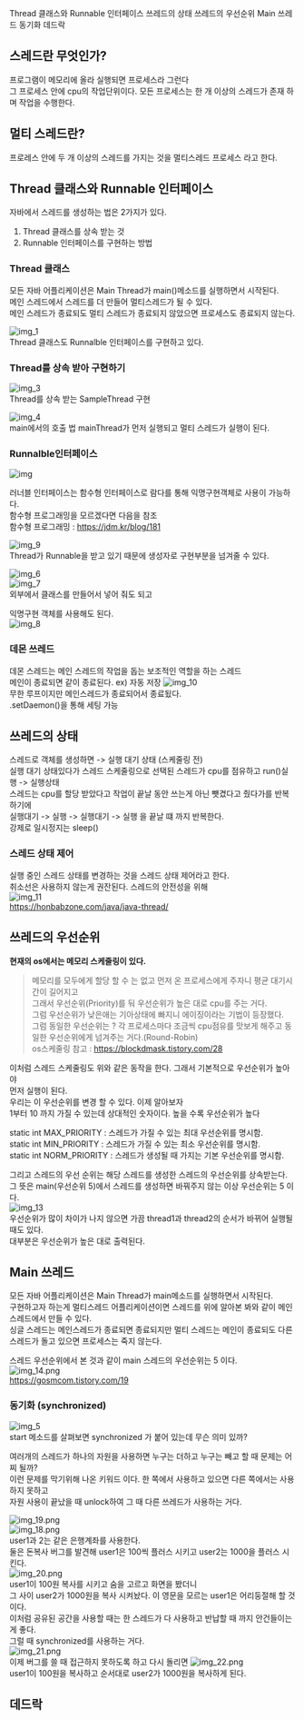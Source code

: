 Thread 클래스와 Runnable 인터페이스
쓰레드의 상태
쓰레드의 우선순위
Main 쓰레드
동기화
데드락

## 스레드란 무엇인가?
프로그램이 메모리에 올라 실행되면 프로세스라 그런다  
그 프로세스 안에 cpu의 작업단위이다. 모든 프로세스는 한 개 이상의 스레드가 존재 하며 작업을 수행한다.  

## 멀티 스레드란?
프로레스 안에 두 개 이상의 스레드를 가지는 것을 멀티스레드 프로세스 라고 한다.

## Thread 클래스와 Runnable 인터페이스 
자바에서 스레드를 생성하는 법은 2가지가 있다.
1. Thread 클래스를 상속 받는 것
2. Runnable 인터페이스를 구현하는 방법

### Thread 클래스
모든 자바 어플리케이션은 Main Thread가 main()메소드를 실행하면서 시작된다.  
메인 스레드에서 스레드를 더 만들어 멀티스레드가 될 수 있다.  
메인 스레드가 종료되도 멀티 스레드가 종료되지 않았으면 프로세스도 종료되지 않는다.

![img_1](https://user-images.githubusercontent.com/60220562/105048628-1f8c5800-5aaf-11eb-95ac-c1a52b4c24f0.png)   
Thread 클래스도 Runnalble 인터페이스를 구현하고 있다.

### Thread를 상속 받아 구현하기
![img_3](https://user-images.githubusercontent.com/60220562/105048700-30d56480-5aaf-11eb-9153-6565ede71cff.png)  
Thread를 상속 받는 SampleThread 구현

![img_4](https://user-images.githubusercontent.com/60220562/105048798-4fd3f680-5aaf-11eb-8c6b-f82ebdfc5649.png)  
main에서의 호출 법 
mainThread가 먼저 실행되고 멀티 스레드가 실행이 된다.  


### Runnalble인터페이스  
![img](https://user-images.githubusercontent.com/60220562/105048882-67ab7a80-5aaf-11eb-89d0-e4ad421c3729.png)  

러너블 인터페이스는 함수형 인터페이스로 람다를 통해 익명구현객체로 사용이 가능하다.  
함수형 프로그래밍을 모르겠다면 다음을 참조  
함수형 프로그래밍 : https://jdm.kr/blog/181  

![img_9](https://user-images.githubusercontent.com/60220562/105048910-72fea600-5aaf-11eb-9263-84d22062bb15.png)  
Thread가 Runnable을 받고 있기 때문에 생성자로 구현부분을 넘겨줄 수 있다.   

![img_6](https://user-images.githubusercontent.com/60220562/105048940-7bef7780-5aaf-11eb-9d6b-a8ff5a2c3706.png)  
![img_7](https://user-images.githubusercontent.com/60220562/105048959-81e55880-5aaf-11eb-9aba-1c1761b251e7.png)  
외부에서 클래스를 만들어서 넣어 줘도 되고

익명구현 객체를 사용해도 된다.  
![img_8](https://user-images.githubusercontent.com/60220562/105048973-8873d000-5aaf-11eb-9804-b5d34b9684e2.png)  

### 데몬 쓰레드
데몬 스레드는 메인 스레드의 작업을 돕는 보조적인 역할을 하는 스레드  
메인이 종료되면 같이 종료된다. ex) 자동 저장
![img_10](https://user-images.githubusercontent.com/60220562/105049005-8f024780-5aaf-11eb-9457-374efaf0dadb.png)  
무한 루프이지만 메인스레드가 종료되어서 종료됬다.  
.setDaemon()을 통해 세팅 가능 


## 쓰레드의 상태
스레드로 객체를 생성하면 -> 실행 대기 상태 (스케줄링 전)  
실행 대기 상태있다가 스레드 스케줄링으로 선택된 스레드가 cpu를 점유하고 run()실행 -> 실행상태  
스레드는 cpu를 할당 받았다고 작업이 끝날 동안 쓰는게 아닌 뺏겼다고 줬다가를 반복하기에  
실행대기 -> 실행 -> 실행대기 -> 실행 을 끝날 떄 까지 반복한다.  
강제로 일시정지는 sleep()  

### 스레드 상태 제어
실행 중인 스레드 상태를 변경하는 것을 스레드 상태 제어라고 한다.  
취소선은 사용하지 않는게 권잔된다. 스레드의 안전성을 위해  
![img_11](https://user-images.githubusercontent.com/60220562/105049040-9590bf00-5aaf-11eb-80d8-e0c3863efe48.png)  
https://honbabzone.com/java/java-thread/

## 쓰레드의 우선순위
**현재의 os에서는 메모리 스케줄링이 있다.** 
> 메모리를 모두에게 할당 할 수 는 없고 먼저 온 프로세스에게 주자니 평균 대기시간이 길어지고  
> 그래서 우선순위(Priority)를 둬 우선순위가 높은 대로 cpu를 주는 거다.  
> 그럼 우선순위가 낮은애는 기아상태에 빠지니 에이징이라는 기법이 등장했다.  
> 그럼 동일한 우선순위는 ? 각 프로세스마다 조금씩 cpu점유를 맛보게 해주고 동일한 우선순위에게 넘겨주는 거다.(Round-Robin)  
> os스케줄링 참고 : https://blockdmask.tistory.com/28 

이처럼 스레드 스케줄링도 위와 같은 동작을 한다. 그래서 기본적으로 우선순위가 높아야  
먼저 실행이 된다.  
우리는 이 우선순위를 변경 할 수 있다. 이제 알아보자   
1부터 10 까지 가질 수 있는데 상대적인 숫자이다. 높을 수록 우선순위가 높다    

static int MAX_PRIORITY : 	스레드가 가질 수 있는 최대 우선순위를 명시함.  
static int MIN_PRIORITY	: 스레드가 가질 수 있는 최소 우선순위를 명시함.  
static int NORM_PRIORITY :	스레드가 생성될 때 가지는 기본 우선순위를 명시함.  

그리고 스레드의 우선 순위는 해당 스레드를 생성한 스레드의 우선순위를 상속받는다.  
그 뜻은 main(우선순위 5)에서 스레드를 생성하면 바꿔주지 않는 이상 우선순위는 5 이다.  
![img_13](https://user-images.githubusercontent.com/60220562/105049064-9c1f3680-5aaf-11eb-9fef-ee81a16e7f6f.png)  
우선순위가 많이 차이가 나지 않으면 가끔 thread1과 thread2의 순서가 바뀌어 실행될 때도 있다.  
대부분은 우선순위가 높은 대로 출력된다.  

## Main 쓰레드
모든 자바 어플리케이션은 Main Thread가 main메소드를 실행하면서 시작된다.  
구현하고자 하는게 멀티스레드 어플리케이션이면 스레드를 위에 알아본 봐와 같이 메인스레드에서 만들 수 있다.  
싱글 스레드는 메인스레드가 종료되면 종료되지만 멀티 스레드는 메인이 종료되도 다른 스레드가 돌고 있으면 프로세스는 죽지 않는다.  

스레드 우선순위에서 본 것과 같이 main 스레드의 우선순위는 5 이다.  
![img_14.png](img_14.png)  
https://gosmcom.tistory.com/19  


### 동기화 (synchronized)
![img_5](https://user-images.githubusercontent.com/60220562/105048835-5bbfb880-5aaf-11eb-9742-fc022242434a.png)  
start 메소드를 살펴보면 synchronized 가 붙어 있는데 무슨 의미 있까?

여러개의 스레드가 하나의 자원을 사용하면 누구는 더하고 누구는 빼고 할 때 문제는 어찌 될까?  
이런 문제를 막기위해 나온 키워드 이다. 한 쪽에서 사용하고 있으면 다른 쪽에서는 사용하지 못하고  
자원 사용이 끝났을 때 unlock하여 그 때 다른 쓰레드가 사용하는 거다.

![img_19.png](img_19.png)  
![img_18.png](img_18.png)  
user1과 2는 같은 은행계좌를 사용한다.  
둘은 돈복사 버그를 발견해 user1은 100씩 플러스 시키고 user2는 1000을 플러스 시킨다.  
![img_20.png](img_20.png)  
user1이 100원 복사를 시키고 숨을 고르고 화면을 봤더니  
그 사이 user2가 1000원을 복사 시켜놨다. 이 영문을 모르는 user1은 어리둥절해 할 것이다.  
이처럼 공유된 공간을 사용할 때는 한 스레드가 다 사용하고 반납할 때 까지 안건들이는게 좋다.  
그럴 때 synchronized를 사용하는 거다.  
![img_21.png](img_21.png)  
이제 버그를 쓸 때 접근하지 못하도록 하고 다시 돌리면
![img_22.png](img_22.png)  
user1이 100원을 복사하고 순서대로 user2가 1000원을 복사하게 된다.  


## 데드락
